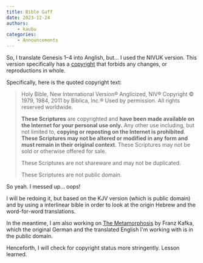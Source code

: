 ```yaml
---
title: Bible Gaff
date: 2023-12-24
authors:
    - kaubu
categories:
    - Announcements
---
```


So, I translate Genesis 1–4 into Anglish, but… I used the NIVUK version. This
version specifically has a [copyright] that forbids any changes, or
reproductions in whole.

Specifically, here is the quoted copyright text:

> Holy Bible, New International Version® Anglicized, NIV® Copyright © 1979,
> 1984, 2011 by Biblica, Inc.® Used by permission. All rights reserved
> worldwide.
>
> **These Scriptures** are copyrighted and **have been made available on the
> Internet for your personal use only.** Any other use including, but not
> limited to, **copying or reposting on the Internet is prohibited**. **These
> Scriptures may not be altered or modified in any form and must remain in
> their original context**. These Scriptures may not be sold or otherwise
> offered for sale.
>
> These Scriptures are not shareware and may not be duplicated.
>
> These Scriptures are not public domain.

So yeah. I messed up… oops!

I will be redoing it, but based on the KJV version (which is public domain) and
by using a interlinear bible in order to look at the origin Hebrew and the
word-for-word translations.

In the meantime, I am also working on [The Metamorphosis][TM] by Franz Kafka,
which the original German and the translated English I'm working with is in the
public domain.

Henceforth, I will check for copyright status more stringently. Lesson learned.

[copyright]: https://www.biblegateway.com/versions/New-International-Version-UK-NIVUK-Bible/#copy
[TM]: https://pure-english.github.io/writs/metamorphosis/
